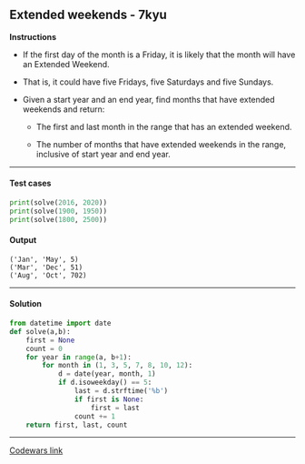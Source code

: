 ## Extended weekends - 7kyu

**Instructions**

- If the first day of the month is a Friday, it is likely that the month will have an Extended Weekend.

- That is, it could have five Fridays, five Saturdays and five Sundays.

- Given a start year and an end year, find months that have extended weekends and return:

    - The first and last month in the range that has an extended weekend.

    - The number of months that have extended weekends in the range, inclusive of start year and end year.

---

#### Test cases

```python
print(solve(2016, 2020))
print(solve(1900, 1950))
print(solve(1800, 2500))
```

#### Output

```
('Jan', 'May', 5)
('Mar', 'Dec', 51)
('Aug', 'Oct', 702)
```

---

#### Solution

```python
from datetime import date
def solve(a,b):
    first = None
    count = 0
    for year in range(a, b+1):
        for month in (1, 3, 5, 7, 8, 10, 12):
            d = date(year, month, 1)
            if d.isoweekday() == 5:
                last = d.strftime('%b')
                if first is None:
                    first = last
                count += 1
    return first, last, count
```

---

[Codewars link](https://www.codewars.com/kata/5be7f613f59e0355ee00000f)
